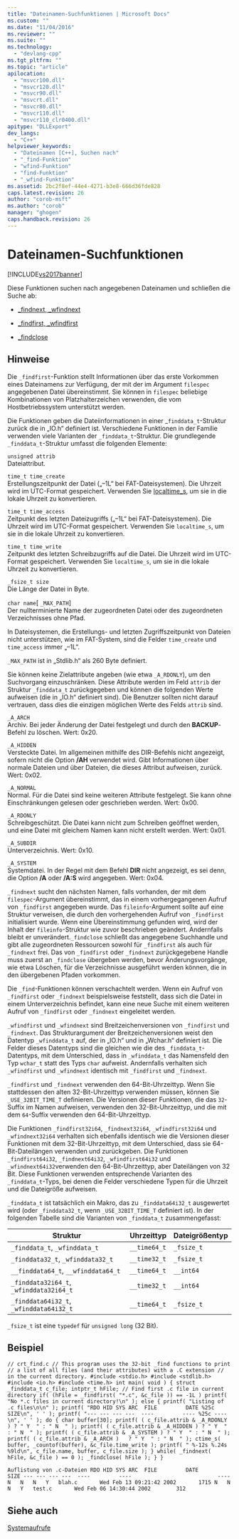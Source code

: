 ```yaml
---
title: "Dateinamen-Suchfunktionen | Microsoft Docs"
ms.custom: ""
ms.date: "11/04/2016"
ms.reviewer: ""
ms.suite: ""
ms.technology: 
  - "devlang-cpp"
ms.tgt_pltfrm: ""
ms.topic: "article"
apilocation: 
  - "msvcr100.dll"
  - "msvcr120.dll"
  - "msvcr90.dll"
  - "msvcrt.dll"
  - "msvcr80.dll"
  - "msvcr110.dll"
  - "msvcr110_clr0400.dll"
apitype: "DLLExport"
dev_langs: 
  - "C++"
helpviewer_keywords: 
  - "Dateinamen [C++], Suchen nach"
  - "_find-Funktion"
  - "wfind-Funktion"
  - "find-Funktion"
  - "_wfind-Funktion"
ms.assetid: 2bc2f8ef-44e4-4271-b3e8-666d36fde828
caps.latest.revision: 26
author: "corob-msft"
ms.author: "corob"
manager: "ghogen"
caps.handback.revision: 26
---
```

# Dateinamen-Suchfunktionen
[!INCLUDE[vs2017banner](../assembler/inline/includes/vs2017banner.md)]

Diese Funktionen suchen nach angegebenen Dateinamen und schließen die Suche ab:  
  
-   [\_findnext, \_wfindnext](../c-runtime-library/reference/findnext-functions.md)  
  
-   [\_findfirst, \_wfindfirst](../c-runtime-library/reference/findfirst-functions.md)  
  
-   [\_findclose](../c-runtime-library/reference/findclose.md)  
  
## Hinweise  
 Die `_findfirst`\-Funktion stellt Informationen über das erste Vorkommen eines Dateinamens zur Verfügung, der mit der im Argument `filespec` angegebenen Datei übereinstimmt. Sie können in `filespec` beliebige Kombinationen von Platzhalterzeichen verwenden, die vom Hostbetriebssystem unterstützt werden.  
  
 Die Funktionen geben die Dateiinformationen in einer \_`finddata_t`\-Struktur zurück die in „IO.h“ definiert ist. Verschiedene Funktionen in der Familie verwenden viele Varianten der `_finddata_t`\-Struktur. Die grundlegende `_finddata_t`\-Struktur umfasst die folgenden Elemente:  
  
 `unsigned attrib`  
 Dateiattribut.  
  
 `time_t time_create`  
 Erstellungszeitpunkt der Datei \(„–1L“ bei FAT\-Dateisystemen\). Die Uhrzeit wird im UTC\-Format gespeichert. Verwenden Sie [localtime\_s](../c-runtime-library/reference/localtime-s-localtime32-s-localtime64-s.md), um sie in die lokale Uhrzeit zu konvertieren.  
  
 `time_t time_access`  
 Zeitpunkt des letzten Dateizugriffs \(„–1L“ bei FAT\-Dateisystemen\). Die Uhrzeit wird im UTC\-Format gespeichert. Verwenden Sie `localtime_s`, um sie in die lokale Uhrzeit zu konvertieren.  
  
 `time_t time_write`  
 Zeitpunkt des letzten Schreibzugriffs auf die Datei. Die Uhrzeit wird im UTC\-Format gespeichert. Verwenden Sie `localtime_s`, um sie in die lokale Uhrzeit zu konvertieren.  
  
 `_fsize_t size`  
 Die Länge der Datei in Byte.  
  
 `char name`\[ `_MAX_PATH`\]  
 Der nullterminierte Name der zugeordneten Datei oder des zugeordneten Verzeichnisses ohne Pfad.  
  
 In Dateisystemen, die Erstellungs\- und letzten Zugriffszeitpunkt von Dateien nicht unterstützen, wie im FAT\-System, sind die Felder `time_create`  und `time_access`  immer „–1L“.  
  
 `_MAX_PATH`  ist in „Stdlib.h“ als 260 Byte definiert.  
  
 Sie können keine Zielattribute angeben \(wie etwa `_A_RDONLY`\), um den Suchvorgang einzuschränken. Diese Attribute werden im Feld `attrib` der Struktur `_finddata_t`  zurückgegeben und können die folgenden Werte aufweisen \(die in „IO.h“ definiert sind\). Die Benutzer sollten nicht darauf vertrauen, dass dies die einzigen möglichen Werte des Felds `attrib` sind.  
  
 `_A_ARCH`  
 Archiv. Bei jeder Änderung der Datei festgelegt und durch den **BACKUP**\-Befehl zu löschen. Wert: 0x20.  
  
 `_A_HIDDEN`  
 Versteckte Datei. Im allgemeinen mithilfe des DIR\-Befehls nicht angezeigt, sofern nicht die Option **\/AH** verwendet wird. Gibt Informationen über normale Dateien und über Dateien, die dieses Attribut aufweisen, zurück. Wert: 0x02.  
  
 `_A_NORMAL`  
 Normal. Für die Datei sind keine weiteren Attribute festgelegt. Sie kann ohne Einschränkungen gelesen oder geschrieben werden. Wert: 0x00.  
  
 `_A_RDONLY`  
 Schreibgeschützt. Die Datei kann nicht zum Schreiben geöffnet werden, und eine Datei mit gleichem Namen kann nicht erstellt werden. Wert: 0x01.  
  
 `_A_SUBDIR`  
 Unterverzeichnis. Wert: 0x10.  
  
 `_A_SYSTEM`  
 Systemdatei. In der Regel mit dem Befehl **DIR** nicht angezeigt, es sei denn, die Option **\/A** oder **\/A:S** wird angegeben. Wert: 0x04.  
  
 `_findnext` sucht den nächsten Namen, falls vorhanden, der mit dem `filespec`\-Argument übereinstimmt, das in einem vorhergegangenen Aufruf von `_findfirst` angegeben wurde. Das `fileinfo`\-Argument sollte auf eine Struktur verweisen, die durch den vorhergehenden Aufruf von `_findfirst` initialisiert wurde. Wenn eine Übereinstimmung gefunden wird, wird der Inhalt der `fileinfo`\-Struktur wie zuvor beschrieben geändert. Andernfalls bleibt er unverändert.`_findclose` schließt das angegebene Suchhandle und gibt alle zugeordneten Ressourcen sowohl für `_findfirst` als auch für `_findnext` frei. Das von `_findfirst` oder `_findnext` zurückgegebene Handle muss zuerst an  `_findclose` übergeben werden, bevor Änderungsvorgänge, wie etwa Löschen, für die Verzeichnisse ausgeführt werden können, die in den übergebenen Pfaden vorkommen.  
  
 Die `_find`\-Funktionen können verschachtelt werden. Wenn ein Aufruf von `_findfirst` oder `_findnext` beispielsweise feststellt, dass sich die Datei in einem Unterverzeichnis befindet, kann eine neue Suche mit einem weiteren Aufruf von `_findfirst` oder `_findnext` eingeleitet werden.  
  
 `_wfindfirst` und `_wfindnext` sind Breitzeichenversionen von `_findfirst` und `_findnext`. Das Strukturargument der Breitzeichenversionen weist den Datentyp `_wfinddata_t` auf, der in „IO.h“ und in „Wchar.h“ definiert ist. Die Felder dieses Datentyps sind die gleichen wie die des `_finddata_t`\-Datentyps, mit dem Unterschied, dass in `_wfinddata_t` das Namensfeld den Typ `wchar_t` statt des Typs `char` aufweist. Andernfalls verhalten sich `_wfindfirst` und `_wfindnext` identisch mit `_findfirst` und `_findnext`.  
  
 `_findfirst` und `_findnext` verwenden den 64\-Bit\-Uhrzeittyp. Wenn Sie stattdessen den alten 32\-Bit\-Uhrzeittyp verwenden müssen, können Sie `_USE_32BIT_TIME_T` definieren. Die Versionen dieser Funktionen, die das `32`\-Suffix im Namen aufweisen, verwenden den 32\-Bit\-Uhrzeittyp, und die mit dem `64`\-Suffix verwenden den 64\-Bit\-Uhrzeittyp.  
  
 Die Funktionen `_findfirst32i64`, `_findnext32i64`, `_wfindfirst32i64` und `_wfindnext32i64` verhalten sich ebenfalls identisch wie die Versionen dieser Funktionen mit dem 32\-Bit\-Uhrzeittyp, mit dem Unterschied, dass sie 64\-Bit\-Dateilängen verwenden und zurückgeben. Die Funktionen `_findfirst64i32`, `_findnext64i32`, `_wfindfirst64i32` und `_wfindnext64i32`verwenden den 64\-Bit\-Uhrzeittyp, aber Dateilängen von 32 Bit. Diese Funktionen verwenden entsprechende Varianten des `_finddata_t`\-Typs, bei denen die Felder verschiedene Typen für die Uhrzeit und die Dateigröße aufweisen.  
  
 `_finddata_t` ist tatsächlich ein Makro, das zu `_finddata64i32_t` ausgewertet wird \(oder `_finddata32_t`, wenn `_USE_32BIT_TIME_T` definiert ist\). In der folgenden Tabelle sind die Varianten von `_finddata_t` zusammengefasst:  
  
|Struktur|Uhrzeittyp|Dateigrößentyp|  
|--------------|----------------|--------------------|  
|`_finddata_t`, `_wfinddata_t`|`__time64_t`|`_fsize_t`|  
|`_finddata32_t`, `_wfinddata32_t`|`__time32_t`|`_fsize_t`|  
|`__finddata64_t`, `__wfinddata64_t`|`__time64_t`|`__int64`|  
|`_finddata32i64_t`, `_wfinddata32i64_t`|`__time32_t`|`__int64`|  
|`_finddata64i32_t`, `_wfinddata64i32_t`|`__time64_t`|`_fsize_t`|  
  
 `_fsize_t` ist eine `typedef` für `unsigned long` \(32 Bit\).  
  
## Beispiel  
  
```  
// crt_find.c // This program uses the 32-bit _find functions to print // a list of all files (and their attributes) with a .C extension // in the current directory. #include <stdio.h> #include <stdlib.h> #include <io.h> #include <time.h> int main( void ) { struct _finddata_t c_file; intptr_t hFile; // Find first .c file in current directory if( (hFile = _findfirst( "*.c", &c_file )) == -1L ) printf( "No *.c files in current directory!\n" ); else { printf( "Listing of .c files\n\n" ); printf( "RDO HID SYS ARC  FILE         DATE %25c SIZE\n", ' ' ); printf( "--- --- --- ---  ----         ---- %25c ----\n", ' ' ); do { char buffer[30]; printf( ( c_file.attrib & _A_RDONLY ) ? " Y  " : " N  " ); printf( ( c_file.attrib & _A_HIDDEN ) ? " Y  " : " N  " ); printf( ( c_file.attrib & _A_SYSTEM ) ? " Y  " : " N  " ); printf( ( c_file.attrib & _A_ARCH )   ? " Y  " : " N  " ); ctime_s( buffer, _countof(buffer), &c_file.time_write ); printf( " %-12s %.24s  %9ld\n", c_file.name, buffer, c_file.size ); } while( _findnext( hFile, &c_file ) == 0 ); _findclose( hFile ); } }  
```  
  
```Output  
Auflistung von .c-Dateien RDO HID SYS ARC  FILE         DATE                           SIZE --- --- --- ---  ----         ----                           ---- N   N   N   Y   blah.c       Wed Feb 13 09:21:42 2002       1715 N   N   N   Y   test.c       Wed Feb 06 14:30:44 2002        312  
```  
  
## Siehe auch  
 [Systemaufrufe](../c-runtime-library/system-calls.md)